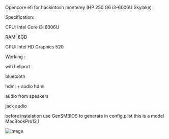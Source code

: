 Opencore efi for hackintosh monterey (HP 250 G6 i3-6006U Skylake)

Specification:

CPU: Intel Core i3-6006U

RAM: 8GB

GPU: Intel HD Graphics 520



Working :

wifi heliport

bluetooth

hdmi + audio hdmi

audio from speakers

jack audio



before instalation use GenSMBIOS to generate in config.plist this is a model MacBookPro13,1



![image](https://user-images.githubusercontent.com/29676647/208984055-6ba43eb9-db5d-4dcc-97c7-d6c50747ed95.png)




